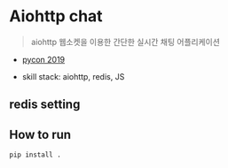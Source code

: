 # Aiohttp chat
> aiohttp 웹소켓을 이용한 간단한 실시간 채팅 어플리케이션

- [pycon 2019](https://www.pycon.kr/program/tutorial-detail?id=174)

- skill stack:  aiohttp, redis, JS

## redis setting


## How to run

    pip install .



